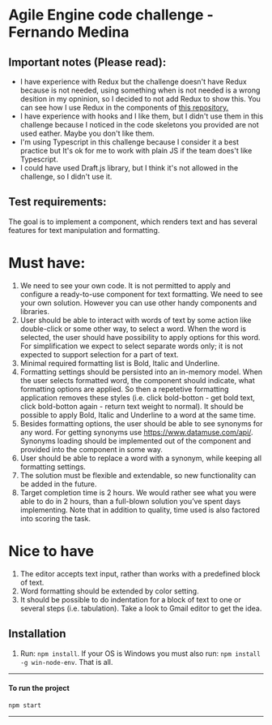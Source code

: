 # Agile Engine code challenge - Fernando Medina

## Important notes (Please read):

* I have experience with Redux but the challenge doesn't have Redux because is not needed, using something when is not needed is a wrong desition in my opninion, so I decided to not add Redux to show this. You can see how I use Redux in the components of [this repository.](https://github.com/fermmm/boilerplate-typescript-react-redux-webpack)
* I have experience with hooks and I like them, but I didn't use them in this challenge because I noticed in the code skeletons you provided are not used eather. Maybe you don't like them.
* I'm using Typescript in this challenge because I consider it a best practice but It's ok for me to work with plain JS if the team does't like Typescript. 
* I could have used Draft.js library, but I think it's not allowed in the challenge, so I didn't use it.

## Test requirements:

The goal is to implement a component, which renders text and has several features for text manipulation and formatting.

# Must have:

1. We need to see your own code. It is not permitted to apply and configure a ready-to-use component for text formatting. We need to see your own solution. However you can use other handy components and libraries.
2. User should be able to interact with words of text by some action like double-click or some other way, to select a word. When the word is selected, the user should have possibility to apply options for this word. For simplification we expect to select separate words only; it is not expected to support selection for a part of text.
3. Minimal required formatting list is Bold, Italic and Underline.
4. Formatting settings should be persisted into an in-memory model. When the user selects formatted word, the component should indicate, what formatting options are applied. So then a repetetive formatting application removes these styles (i.e. click bold-botton - get bold text, click bold-botton again - return text weight to normal). It should be possible to apply Bold, Italic and Underline to a word at the same time.
5. Besides formatting options, the user should be able to see synonyms for any word. For getting synonyms use https://www.datamuse.com/api/. Synonyms loading should be implemented out of the component and provided into the component in some way.
6. User should be able to replace a word with a synonym, while keeping all formatting settings.
7. The solution must be flexible and extendable, so new functionality can be added in the future.
8. Target completion time is 2 hours. We would rather see what you were able to do in 2 hours, than a full-blown solution you’ve spent days implementing. Note that in addition to quality, time used is also factored into scoring the task.

# Nice to have

1. The editor accepts text input, rather than works with a predefined block of text.
2. Word formatting should be extended by color setting.
3. It should be possible to do indentation for a block of text to one or several steps (i.e. tabulation). Take a look to Gmail editor to get the idea.

## Installation

1. Run: `npm install`. If your OS is Windows you must also run: `npm install -g win-node-env`. That is all.

----

#### To run the project

```
npm start
```

----
